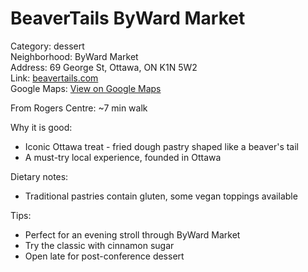 # BeaverTails ByWard Market

Category: dessert  
Neighborhood: ByWard Market  
Address: 69 George St, Ottawa, ON K1N 5W2  
Link: [beavertails.com](https://beavertails.com)  
Google Maps: [View on Google Maps](https://maps.google.com/maps?q=69+George+St,+Ottawa,+ON+K1N+5W2)

From Rogers Centre: ~7 min walk

Why it is good:  
- Iconic Ottawa treat - fried dough pastry shaped like a beaver's tail  
- A must-try local experience, founded in Ottawa  

Dietary notes:  
- Traditional pastries contain gluten, some vegan toppings available  

Tips:  
- Perfect for an evening stroll through ByWard Market  
- Try the classic with cinnamon sugar  
- Open late for post-conference dessert